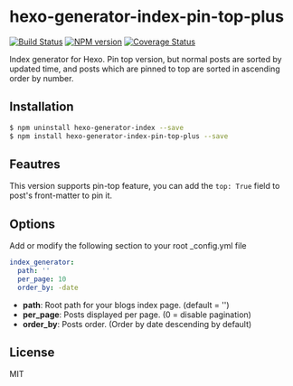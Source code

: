 # hexo-generator-index-pin-top-plus

[![Build Status](https://travis-ci.org/hexojs/hexo-generator-index.svg?branch=master)](https://travis-ci.org/hexojs/hexo-generator-index)  [![NPM version](https://badge.fury.io/js/hexo-generator-index.svg)](http://badge.fury.io/js/hexo-generator-index) [![Coverage Status](https://img.shields.io/coveralls/hexojs/hexo-generator-index.svg)](https://coveralls.io/r/hexojs/hexo-generator-index?branch=master)

Index generator for Hexo. Pin top version, but normal posts are sorted by updated time, and posts which are pinned to top are sorted in ascending order by number.

## Installation

``` bash
$ npm uninstall hexo-generator-index --save
$ npm install hexo-generator-index-pin-top-plus --save
```

## Feautres
This version supports pin-top feature, you can add the `top: True` field to post's front-matter to pin it.

## Options
Add or modify the following section to your root _config.yml file

``` yaml
index_generator:
  path: ''
  per_page: 10
  order_by: -date
```

- **path**: Root path for your blogs index page. (default = '')
- **per_page**: Posts displayed per page. (0 = disable pagination)
- **order_by**: Posts order. (Order by date descending by default)

## License

MIT

[Hexo]: http://hexo.io/
